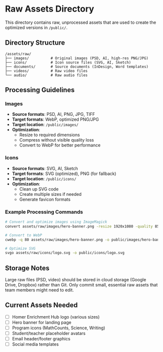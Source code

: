 # Raw Assets Directory

This directory contains raw, unprocessed assets that are used to create the optimized versions in `/public/`.

## Directory Structure

```
/assets/raw/
├── images/          # Original images (PSD, AI, high-res PNG/JPG)
├── icons/           # Icon source files (SVG, AI, Sketch)
├── documents/       # Source documents (InDesign, Word templates)
├── videos/          # Raw video files
└── audio/           # Raw audio files
```

## Processing Guidelines

### Images
- **Source formats**: PSD, AI, PNG, JPG, TIFF
- **Target formats**: WebP, optimized PNG/JPG
- **Target location**: `/public/images/`
- **Optimization**: 
  - Resize to required dimensions
  - Compress without visible quality loss
  - Convert to WebP for better performance

### Icons
- **Source formats**: SVG, AI, Sketch
- **Target formats**: SVG (optimized), PNG (for fallback)
- **Target location**: `/public/icons/`
- **Optimization**:
  - Clean up SVG code
  - Create multiple sizes if needed
  - Generate favicon formats

### Example Processing Commands

```bash
# Convert and optimize images using ImageMagick
convert assets/raw/images/hero-banner.png -resize 1920x1080 -quality 85 public/images/hero-banner.jpg

# Convert to WebP
cwebp -q 80 assets/raw/images/hero-banner.png -o public/images/hero-banner.webp

# Optimize SVG
svgo assets/raw/icons/logo.svg -o public/icons/logo.svg
```

## Storage Notes

Large raw files (PSD, video) should be stored in cloud storage (Google Drive, Dropbox) rather than Git.
Only commit small, essential raw assets that team members might need to edit.

## Current Assets Needed

- [ ] Homer Enrichment Hub logo (various sizes)
- [ ] Hero banner for landing page
- [ ] Program icons (MathCounts, Science, Writing)
- [ ] Student/teacher placeholder avatars
- [ ] Email header/footer graphics
- [ ] Social media templates